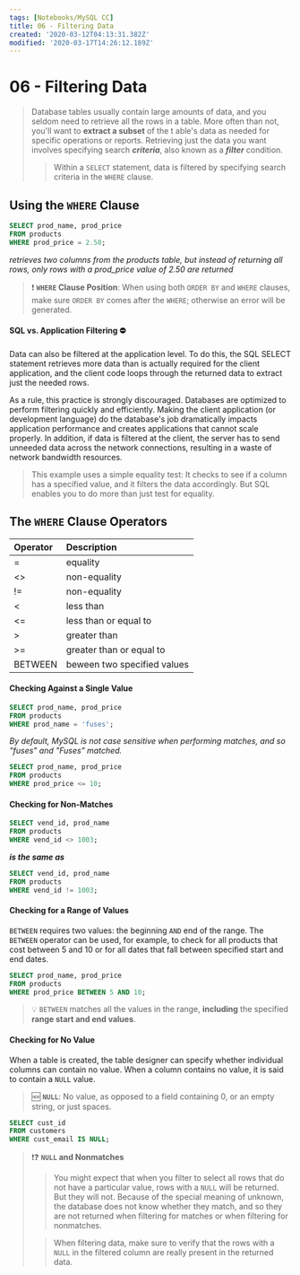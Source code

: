 ```yaml
---
tags: [Notebooks/MySQL CC]
title: 06 - Filtering Data
created: '2020-03-12T04:13:31.382Z'
modified: '2020-03-17T14:26:12.189Z'
---
```


# 06 - Filtering Data

> Database tables usually contain large amounts of data, and you seldom need to retrieve all the rows in a table. More often than not, you'll want to **extract a subset** of the t able's data as needed for specific operations or reports. Retrieving just the data you want involves specifying search ***criteria***, also known as a ***filter*** condition.
>> Within a `SELECT` statement, data is filtered by specifying search criteria in the `WHERE` clause.


## Using the `WHERE` Clause

```sql
SELECT prod_name, prod_price
FROM products
WHERE prod_price = 2.50;
```
*retrieves two columns from the products table, but instead of returning all rows, only rows with a prod_price value of 2.50 are returned*
> :exclamation: **`WHERE` Clause Position**: When using both `ORDER BY` and `WHERE` clauses, make sure `ORDER BY` comes after the `WHERE`; otherwise an error will be generated.

#### SQL vs. Application Filtering :no_entry:
Data can also be filtered at the application level. To do this, the SQL SELECT statement retrieves more data than is actually required for the client application, and the client code loops through the returned data to extract just the needed rows.

As a rule, this practice is strongly discouraged. Databases are optimized to perform filtering quickly and efficiently. Making the client application (or development language) do the database's job dramatically impacts application performance and creates applications that cannot scale properly. In addition, if data is filtered at the client, the server has to send unneeded data across the network connections, resulting in a waste of network bandwidth resources.

> This example uses a simple equality test: It checks to see if a column has a specified value, and it filters the data accordingly. But SQL enables you to do more than just test for equality.

## The `WHERE` Clause Operators

| Operator | Description |
| :--- | :--- |
| = | equality |
| <> | non-equality |
| != | non-equality |
| < | less than |
| <= | less than or equal to |
| > | greater than |
| >= | greater than or equal to |
| BETWEEN | beween two specified values |

#### Checking Against a Single Value
```sql
SELECT prod_name, prod_price
FROM products
WHERE prod_name = 'fuses';
```
*By default, MySQL is not case sensitive when performing matches, and so "fuses" and "Fuses" matched.*

```sql
SELECT prod_name, prod_price
FROM products
WHERE prod_price <= 10;
```

#### Checking for Non-Matches
```sql
SELECT vend_id, prod_name
FROM products
WHERE vend_id <> 1003;
```
***is the same as***
```sql
SELECT vend_id, prod_name
FROM products
WHERE vend_id != 1003;
```

#### Checking for a Range of Values
`BETWEEN` requires two values: the beginning `AND` end of the range. The `BETWEEN` operator can be used, for example, to check for all products that cost between 5 and 10 or for all dates that fall between specified start and end dates.
```sql
SELECT prod_name, prod_price
FROM products
WHERE prod_price BETWEEN 5 AND 10;
```
> :bulb: `BETWEEN` matches all the values in the range, **including** the specified **range start and end values**.

#### Checking for No Value
When a table is created, the table designer can specify whether individual columns can contain no value. When a column contains no value, it is said to contain a `NULL` value.
> :new: **`NULL`**: No value, as opposed to a field containing 0, or an empty string, or just spaces.

```sql
SELECT cust_id
FROM customers
WHERE cust_email IS NULL;
```
> :exclamation::question: **`NULL` and Nonmatches**
>> You might expect that when you filter to select all rows that do not have a particular value, rows with a `NULL` will be returned. But they will not. Because of the special meaning of unknown, the database does not know whether they match, and so they are not returned when filtering for matches or when filtering for nonmatches.
>
>> When filtering data, make sure to verify that the rows with a `NULL` in the filtered column are really present in the returned data.


